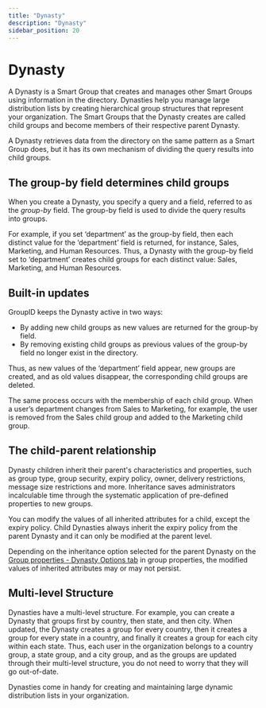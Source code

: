 ```yaml
---
title: "Dynasty"
description: "Dynasty"
sidebar_position: 20
---
```


# Dynasty

A Dynasty is a Smart Group that creates and manages other Smart Groups using information in the
directory. Dynasties help you manage large distribution lists by creating hierarchical group
structures that represent your organization. The Smart Groups that the Dynasty creates are called
child groups and become members of their respective parent Dynasty.

A Dynasty retrieves data from the directory on the same pattern as a Smart Group does, but it has
its own mechanism of dividing the query results into child groups.

## The group-by field determines child groups

When you create a Dynasty, you specify a query and a field, referred to as the _group-by_ field. The
group-by field is used to divide the query results into groups.

For example, if you set ‘department’ as the group-by field, then each distinct value for the
‘department’ field is returned, for instance, Sales, Marketing, and Human Resources. Thus, a Dynasty
with the group-by field set to ‘department’ creates child groups for each distinct value: Sales,
Marketing, and Human Resources.

## Built-in updates

GroupID keeps the Dynasty active in two ways:

- By adding new child groups as new values are returned for the group-by field.
- By removing existing child groups as previous values of the group-by field no longer exist in the
  directory.

Thus, as new values of the ‘department’ field appear, new groups are created, and as old values
disappear, the corresponding child groups are deleted.

The same process occurs with the membership of each child group. When a user’s department changes
from Sales to Marketing, for example, the user is removed from the Sales child group and added to
the Marketing child group.

## The child-parent relationship

Dynasty children inherit their parent's characteristics and properties, such as group type, group
security, expiry policy, owner, delivery restrictions, message size restrictions and more.
Inheritance saves administrators incalculable time through the systematic application of pre-defined
properties to new groups.

You can modify the values of all inherited attributes for a child, except the expiry policy. Child
Dynasties always inherit the expiry policy from the parent Dynasty and it can only be modified at
the parent level.

Depending on the inheritance option selected for the parent Dynasty on the
[Group properties - Dynasty Options tab](/docs/directorymanager/11.0/portal/group/properties/dynastyoptions.md)
in group properties, the modified values of inherited attributes may or may not persist.

## Multi-level Structure

Dynasties have a multi-level structure. For example, you can create a Dynasty that groups first by
country, then state, and then city. When updated, the Dynasty creates a group for every country,
then it creates a group for every state in a country, and finally it creates a group for each city
within each state. Thus, each user in the organization belongs to a country group, a state group,
and a city group, and as the groups are updated through their multi-level structure, you do not need
to worry that they will go out-of-date.

Dynasties come in handy for creating and maintaining large dynamic distribution lists in your
organization.
